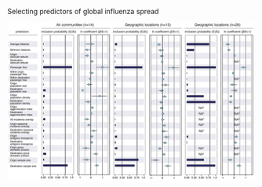 Selecting predictors of global influenza spread

<img src="img/predictors.png" class="slide_img_vert" />
